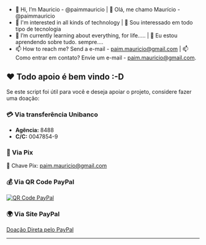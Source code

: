 - 👋 Hi, I’m Mauricio - @paimmauricio | 👋 Olá, me chamo Maurício - @paimmauricio
- 👀 I'm interested in all kinds of technology | 👀 Sou interessado em todo tipo de tecnologia
- 🌱 I’m currently learning about everything, for life..... | 🌱 Eu estou aprendendo sobre tudo. sempre....
- 📫 How to reach me? Send a e-mail - paim.mauricio@gmail.com | 📫 Como entrar em contato? Envie um e-mail - paim.mauricio@gmail.com.

## ❤️ Todo apoio é bem vindo :-D

Se este script foi útil para você e deseja apoiar o projeto, considere fazer uma doação:

### 💳 Via transferência Unibanco
- **Agência:** 8488  
- **C/C:** 0047854-9

### 🏦 Via Pix  
📌 Chave Pix: paim.mauricio@gmail.com

### 💰 Via QR Code PayPal
[![QR Code PayPal](https://github.com/paimmauricio/Script-Rede/blob/main/QRs/QR_Code_PayPal.png)](https://github.com/paimmauricio/Script-Rede/blob/main/QRs/QR_Code_PayPal.png)

### 🌍 Via Site PayPal
[Doação Direta pelo PayPal](https://www.paypal.com/donate?hosted_button_id=YJNX67EAAHNCU)

---
<!---
paimmauricio/paimmauricio is a ✨ special ✨ repository because its `README.md` (this file) appears on your GitHub profile.
You can click the Preview link to take a look at your changes.
--->
